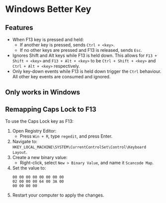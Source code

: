 # Windows Better Key
## Features
- When F13 key is pressed and held:
    - If another key is pressed, sends `Ctrl + <key>`.
    - If no other keys are pressed and F13 is released, sends `Esc`.
- Ignores Shift and Alt keys while F13 is held down. This allows for `F13 + Shift + <key>` and `F13 + Alt + <key>` to be `Ctrl + Shift + <key>` and `Ctrl + Alt + <key>` respectively.
- Only key-down events while F13 is held down trigger the `Ctrl` behaviour. All other key events are consumed and ignored.

## Only works in Windows

## Remapping Caps Lock to F13
To use the Caps Lock key as F13:
1. Open Registry Editor:
   - Press `Win + R`, type `regedit`, and press Enter.
2. Navigate to: `HKEY_LOCAL_MACHINE\SYSTEM\CurrentControlSet\Control\Keyboard Layout`.
3. Create a new binary value:
   - Right-click, select `New > Binary Value`, and name it `Scancode Map`.
4. Set the value to:
   ```
   00 00 00 00 00 00 00 00
   02 00 00 00 64 00 3A 00
   00 00 00 00
   ```
5. Restart your computer to apply the changes.
